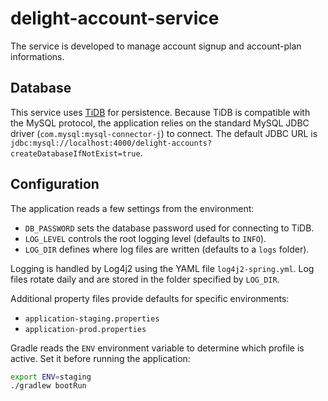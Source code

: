 # delight-account-service
The service is developed to manage account signup and account-plan informations.

## Database
This service uses [TiDB](https://tidb.io) for persistence. Because TiDB is
compatible with the MySQL protocol, the application relies on the standard
MySQL JDBC driver (`com.mysql:mysql-connector-j`) to connect. The default JDBC
URL is `jdbc:mysql://localhost:4000/delight-accounts?createDatabaseIfNotExist=true`.

## Configuration
The application reads a few settings from the environment:

- `DB_PASSWORD` sets the database password used for connecting to TiDB.
- `LOG_LEVEL` controls the root logging level (defaults to `INFO`).
- `LOG_DIR` defines where log files are written (defaults to a `logs` folder).

Logging is handled by Log4j2 using the YAML file `log4j2-spring.yml`. Log files
rotate daily and are stored in the folder specified by `LOG_DIR`.

Additional property files provide defaults for specific environments:

- `application-staging.properties`
- `application-prod.properties`

Gradle reads the `ENV` environment variable to determine which profile is active.
Set it before running the application:

```bash
export ENV=staging
./gradlew bootRun
```
